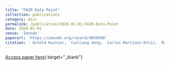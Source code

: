 ```yaml
---
title: "FAIR Data Point"
collection: publications
category: misc
permalink: /publication/2020-01-01-FAIR-Data-Point
date: 2020-01-01
venue: 'Zenodo'
paperurl: 'https://zenodo.org/record/4059590'
citation: ' Arnold Kuzniar,  Cunliang Geng,  Carlos Martinez-Ortiz,  Rajaram Kaliyaperumal, &quot;FAIR Data Point.&quot; Zenodo, 2020.'
---
```

[Access paper here](https://zenodo.org/record/4059590){:target="_blank"}
